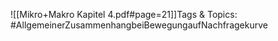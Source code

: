 
![[Mikro+Makro Kapitel 4.pdf#page=21]]Tags & Topics:
   #AllgemeinerZusammenhangbeiBewegungaufNachfragekurve